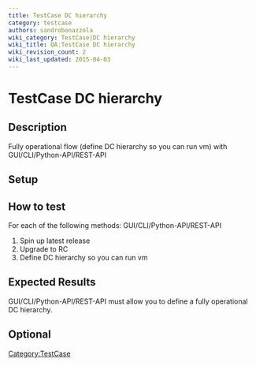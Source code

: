 ```yaml
---
title: TestCase DC hierarchy
category: testcase
authors: sandrobonazzola
wiki_category: TestCase|DC hierarchy
wiki_title: QA:TestCase DC hierarchy
wiki_revision_count: 2
wiki_last_updated: 2015-04-03
---
```


# TestCase DC hierarchy

## Description

Fully operational flow (define DC hierarchy so you can run vm) with GUI/CLI/Python-API/REST-API

## Setup

## How to test

For each of the following methods: GUI/CLI/Python-API/REST-API

1.  Spin up latest release
2.  Upgrade to RC
3.  Define DC hierarchy so you can run vm

## Expected Results

GUI/CLI/Python-API/REST-API must allow you to define a fully operational DC hierarchy.

## Optional

<Category:TestCase>
